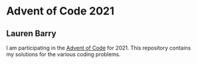 # Advent of Code 2021
## Lauren Barry

I am participating in the [Advent of Code](https://adventofcode.com/) for 2021. This repository contains my solutions for the various coding problems.
